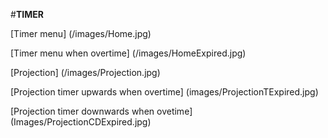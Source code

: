 #**TIMER**

[Timer menu] (/images/Home.jpg)

[Timer menu when overtime] (/images/HomeExpired.jpg)

[Projection] (/images/Projection.jpg)

[Projection timer upwards when overtime] (images/ProjectionTExpired.jpg)

[Projection timer downwards when ovetime] (Images/ProjectionCDExpired.jpg)